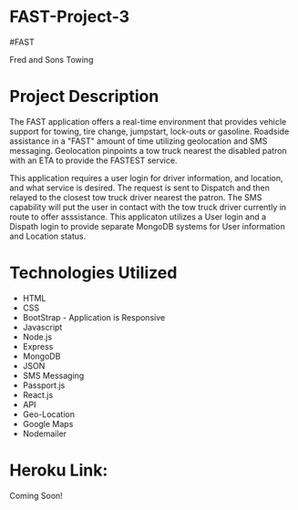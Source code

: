 # FAST-Project-3

#FAST

Fred and Sons Towing

# Project Description

The FAST application offers a real-time environment that provides vehicle support for towing, tire change, jumpstart, lock-outs or gasoline.  Roadside assistance in a "FAST" amount of time utilizing geolocation and SMS messaging. Geolocation pinpoints a tow truck nearest the disabled patron with an ETA to provide the FASTEST service. 

This application requires a user login for driver information, and location, and what service is desired. The request is sent to Dispatch and then relayed to the closest tow truck driver nearest the patron.  The SMS capability will put the user in contact with the tow truck driver currently in route to offer asssistance. This applicaton utilizes a User login and a Dispath login to provide separate MongoDB systems for User information and Location status.



# Technologies Utilized

* HTML
* CSS
* BootStrap - Application is Responsive
* Javascript
* Node.js
* Express
* MongoDB
* JSON
* SMS Messaging
* Passport.js
* React.js
* API
* Geo-Location
* Google Maps
* Nodemailer


# Heroku Link:  
 Coming Soon!
  


